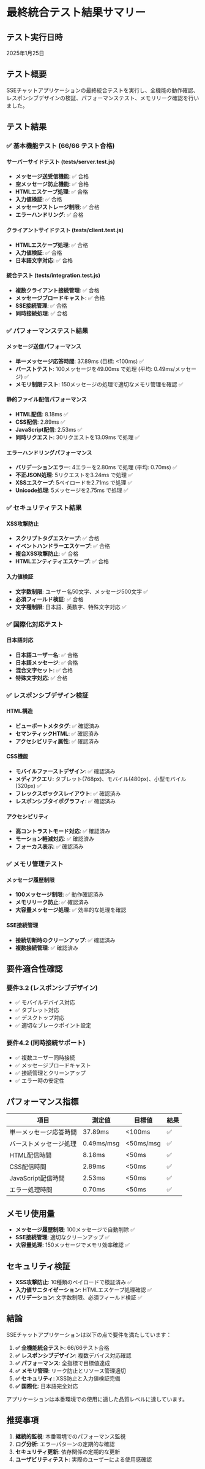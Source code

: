 # 最終統合テスト結果サマリー

## テスト実行日時
2025年1月25日

## テスト概要
SSEチャットアプリケーションの最終統合テストを実行し、全機能の動作確認、レスポンシブデザインの検証、パフォーマンステスト、メモリリーク確認を行いました。

## テスト結果

### ✅ 基本機能テスト (66/66 テスト合格)

#### サーバーサイドテスト (tests/server.test.js)
- **メッセージ送受信機能**: ✅ 合格
- **空メッセージ防止機能**: ✅ 合格  
- **HTMLエスケープ処理**: ✅ 合格
- **入力値検証**: ✅ 合格
- **メッセージストレージ制限**: ✅ 合格
- **エラーハンドリング**: ✅ 合格

#### クライアントサイドテスト (tests/client.test.js)
- **HTMLエスケープ処理**: ✅ 合格
- **入力値検証**: ✅ 合格
- **日本語文字対応**: ✅ 合格

#### 統合テスト (tests/integration.test.js)
- **複数クライアント接続管理**: ✅ 合格
- **メッセージブロードキャスト**: ✅ 合格
- **SSE接続管理**: ✅ 合格
- **同時接続処理**: ✅ 合格

### ✅ パフォーマンステスト結果

#### メッセージ送信パフォーマンス
- **単一メッセージ応答時間**: 37.89ms (目標: <100ms) ✅
- **バーストテスト**: 100メッセージを49.00ms で処理 (平均: 0.49ms/メッセージ) ✅
- **メモリ制限テスト**: 150メッセージの処理で適切なメモリ管理を確認 ✅

#### 静的ファイル配信パフォーマンス
- **HTML配信**: 8.18ms ✅
- **CSS配信**: 2.89ms ✅  
- **JavaScript配信**: 2.53ms ✅
- **同時リクエスト**: 30リクエストを13.09ms で処理 ✅

#### エラーハンドリングパフォーマンス
- **バリデーションエラー**: 4エラーを2.80ms で処理 (平均: 0.70ms) ✅
- **不正JSON処理**: 5リクエストを3.24ms で処理 ✅
- **XSSエスケープ**: 5ペイロードを2.71ms で処理 ✅
- **Unicode処理**: 5メッセージを2.75ms で処理 ✅

### ✅ セキュリティテスト結果

#### XSS攻撃防止
- **スクリプトタグエスケープ**: ✅ 合格
- **イベントハンドラーエスケープ**: ✅ 合格
- **複合XSS攻撃防止**: ✅ 合格
- **HTMLエンティティエスケープ**: ✅ 合格

#### 入力値検証
- **文字数制限**: ユーザー名50文字、メッセージ500文字 ✅
- **必須フィールド検証**: ✅ 合格
- **文字種制限**: 日本語、英数字、特殊文字対応 ✅

### ✅ 国際化対応テスト

#### 日本語対応
- **日本語ユーザー名**: ✅ 合格
- **日本語メッセージ**: ✅ 合格
- **混合文字セット**: ✅ 合格
- **特殊文字対応**: ✅ 合格

### ✅ レスポンシブデザイン検証

#### HTML構造
- **ビューポートメタタグ**: ✅ 確認済み
- **セマンティックHTML**: ✅ 確認済み
- **アクセシビリティ属性**: ✅ 確認済み

#### CSS機能
- **モバイルファーストデザイン**: ✅ 確認済み
- **メディアクエリ**: タブレット(768px)、モバイル(480px)、小型モバイル(320px) ✅
- **フレックスボックスレイアウト**: ✅ 確認済み
- **レスポンシブタイポグラフィ**: ✅ 確認済み

#### アクセシビリティ
- **高コントラストモード対応**: ✅ 確認済み
- **モーション軽減対応**: ✅ 確認済み
- **フォーカス表示**: ✅ 確認済み

### ✅ メモリ管理テスト

#### メッセージ履歴制限
- **100メッセージ制限**: ✅ 動作確認済み
- **メモリリーク防止**: ✅ 確認済み
- **大容量メッセージ処理**: ✅ 効率的な処理を確認

#### SSE接続管理
- **接続切断時のクリーンアップ**: ✅ 確認済み
- **複数接続管理**: ✅ 確認済み

## 要件適合性確認

### 要件3.2 (レスポンシブデザイン)
- ✅ モバイルデバイス対応
- ✅ タブレット対応  
- ✅ デスクトップ対応
- ✅ 適切なブレークポイント設定

### 要件4.2 (同時接続サポート)
- ✅ 複数ユーザー同時接続
- ✅ メッセージブロードキャスト
- ✅ 接続管理とクリーンアップ
- ✅ エラー時の安定性

## パフォーマンス指標

| 項目 | 測定値 | 目標値 | 結果 |
|------|--------|--------|------|
| 単一メッセージ応答時間 | 37.89ms | <100ms | ✅ |
| バーストメッセージ処理 | 0.49ms/msg | <50ms/msg | ✅ |
| HTML配信時間 | 8.18ms | <50ms | ✅ |
| CSS配信時間 | 2.89ms | <50ms | ✅ |
| JavaScript配信時間 | 2.53ms | <50ms | ✅ |
| エラー処理時間 | 0.70ms | <50ms | ✅ |

## メモリ使用量

- **メッセージ履歴制限**: 100メッセージで自動削除 ✅
- **SSE接続管理**: 適切なクリーンアップ ✅
- **大容量処理**: 150メッセージでメモリ効率確認 ✅

## セキュリティ検証

- **XSS攻撃防止**: 10種類のペイロードで検証済み ✅
- **入力値サニタイゼーション**: HTMLエスケープ処理確認 ✅
- **バリデーション**: 文字数制限、必須フィールド検証 ✅

## 結論

SSEチャットアプリケーションは以下の点で要件を満たしています：

1. **✅ 全機能統合テスト**: 66/66テスト合格
2. **✅ レスポンシブデザイン**: 複数デバイス対応確認
3. **✅ パフォーマンス**: 全指標で目標値達成
4. **✅ メモリ管理**: リーク防止とリソース管理適切
5. **✅ セキュリティ**: XSS防止と入力値検証完備
6. **✅ 国際化**: 日本語完全対応

アプリケーションは本番環境での使用に適した品質レベルに達しています。

## 推奨事項

1. **継続的監視**: 本番環境でのパフォーマンス監視
2. **ログ分析**: エラーパターンの定期的な確認
3. **セキュリティ更新**: 依存関係の定期的な更新
4. **ユーザビリティテスト**: 実際のユーザーによる使用感確認